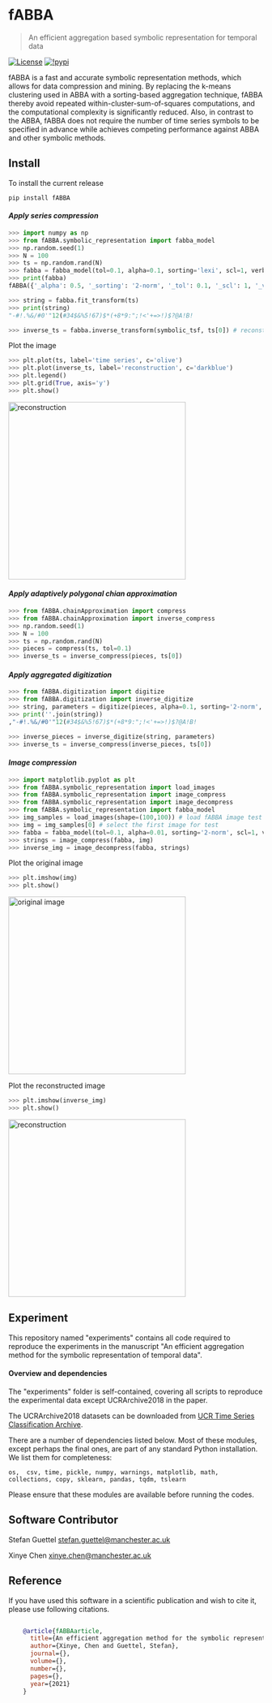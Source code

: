 fABBA
======================================

> An efficient aggregation based symbolic representation for temporal data


[![License](https://img.shields.io/badge/License-BSD%203--Clause-blue.svg)](https://opensource.org/licenses/BSD-3-Clause)
[![!pypi](https://img.shields.io/pypi/v/fABBA?color=orange)](https://pypi.org/project/fABBA/)


fABBA is a fast and accurate symbolic representation methods, which allows for data compression and mining. 
By replacing the k-means clustering used in ABBA with a sorting-based aggregation technique, fABBA thereby
avoid repeated within-cluster-sum-of-squares computations, and the computational complexity is significantly reduced.
Also, in contrast to the ABBA, fABBA does not require the number of time series symbols to be specified in
advance while achieves competing performance against ABBA and other symbolic methods. 



## Install
To install the current release
```
pip install fABBA
```


#### *Apply series compression*

```python
>>> import numpy as np
>>> from fABBA.symbolic_representation import fabba_model
>>> np.random.seed(1)
>>> N = 100
>>> ts = np.random.rand(N)
>>> fabba = fabba_model(tol=0.1, alpha=0.1, sorting='lexi', scl=1, verbose=1, max_len=np.inf, string_form=True)
>>> print(fabba)
fABBA({'_alpha': 0.5, '_sorting': '2-norm', '_tol': 0.1, '_scl': 1, '_verbose': 1, '_max_len': inf, '_string_form': True, '_n_jobs': 1})

>>> string = fabba.fit_transform(ts)
>>> print(string)
"-#!.%&/#0'"12(#34$&%5!67)$*(+8*9:";!<'+=>!)$?@A!B!

>>> inverse_ts = fabba.inverse_transform(symbolic_tsf, ts[0]) # reconstructed time series

```


Plot the image
```python
>>> plt.plot(ts, label='time series', c='olive')
>>> plt.plot(inverse_ts, label='reconstruction', c='darkblue')
>>> plt.legend()
>>> plt.grid(True, axis='y')
>>> plt.show()
```
<p align="left">
  <img src="fig/demo.png" width="350" title="reconstruction">
</p>


#### *Apply adaptively polygonal chian approximation*

```python
>>> from fABBA.chainApproximation import compress
>>> from fABBA.chainApproximation import inverse_compress
>>> np.random.seed(1)
>>> N = 100
>>> ts = np.random.rand(N)
>>> pieces = compress(ts, tol=0.1)
>>> inverse_ts = inverse_compress(pieces, ts[0])
```

#### *Apply aggregated digitization*

```python
>>> from fABBA.digitization import digitize
>>> from fABBA.digitization import inverse_digitize
>>> string, parameters = digitize(pieces, alpha=0.1, sorting='2-norm', scl=1) # pieces from aforementioned compression
>>> print(''.join(string))
,"-#!.%&/#0'"12(#34$&%5!67)$*(+8*9:";!<'+=>!)$?@A!B!

>>> inverse_pieces = inverse_digitize(string, parameters)
>>> inverse_ts = inverse_compress(inverse_pieces, ts[0])
```

#### *Image compression*
```python
>>> import matplotlib.pyplot as plt
>>> from fABBA.symbolic_representation import load_images
>>> from fABBA.symbolic_representation import image_compress
>>> from fABBA.symbolic_representation import image_decompress
>>> from fABBA.symbolic_representation import fabba_model
>>> img_samples = load_images(shape=(100,100)) # load fABBA image test samples
>>> img = img_samples[0] # select the first image for test
>>> fabba = fabba_model(tol=0.1, alpha=0.01, sorting='2-norm', scl=1, verbose=1, max_len=np.inf, string_form=True)
>>> strings = image_compress(fabba, img)
>>> inverse_img = image_decompress(fabba, strings)
```

Plot the original image
```python
>>> plt.imshow(img)
>>> plt.show()
```
<p align="left">
  <img src="fig/img.png" width="350" title="original image">
</p>


Plot the reconstructed image
```python
>>> plt.imshow(inverse_img)
>>> plt.show()
```
<p align="left">
  <img src="fig/inverse_img.png" width="350" title="reconstruction">
</p>

## Experiment

This repository named "experiments" contains all code required to reproduce the experiments in the manuscript 
"An efficient aggregation method for the symbolic representation of temporal data".

#### Overview and dependencies

The "experiments" folder is self-contained, covering all scripts to reproduce the experimental data except UCRArchive2018 in the paper.

The UCRArchive2018 datasets can be downloaded from [UCR Time Series Classification Archive](https://www.cs.ucr.edu/~eamonn/time_series_data_2018/).

There are a number of dependencies listed below. Most of these modules, except perhaps the final ones, are part of any standard Python installation. We list them for completeness:

`os,  csv, time, pickle, numpy, warnings, matplotlib, math, collections, copy, sklearn, pandas, tqdm, tslearn`

Please ensure that these modules are available before running the codes.


## Software Contributor

Stefan Guettel <stefan.guettel@manchester.ac.uk>

Xinye Chen <xinye.chen@manchester.ac.uk>



## Reference


If you have used this software in a scientific publication and wish to cite it, 
please use following citations.

```bibtex

    @article{fABBAarticle,
      title={An efficient aggregation method for the symbolic representation of temporal data},
      author={Xinye, Chen and Guettel, Stefan},
      journal={},
      volume={},
      number={},
      pages={},
      year={2021}
    }
```

